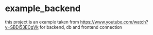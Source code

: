 # example_backend

this project is an example taken from https://www.youtube.com/watch?v=SBDI53ECgVk for backend, db and frontend connection
